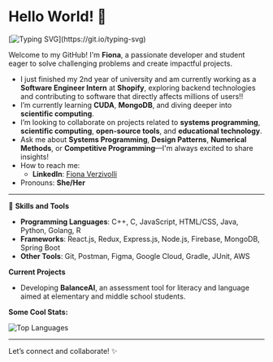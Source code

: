 # Hello World! 👋

[![Typing SVG](https://readme-typing-svg.herokuapp.com?lines=Hi,+I'm+Fiona+!;I'm+a+Developer!;I+love+coding+and+learning!)](https://git.io/typing-svg)

Welcome to my GitHub! I'm **Fiona**, a passionate developer and student eager to solve challenging problems and create impactful projects.
- I just finished my 2nd year of university and am currently working as a **Software Engineer Intern** at **Shopify**, exploring backend technologies and contributing to software that directly affects millions of users!! 
- I’m currently learning **CUDA**, **MongoDB**, and diving deeper into **scientific computing**.  
- I’m looking to collaborate on projects related to **systems programming**, **scientific computing**, **open-source tools**, and **educational technology**.  
- Ask me about **Systems Programming**, **Design Patterns**, **Numerical Methods**, or **Competitive Programming**—I'm always excited to share insights!  
- How to reach me:  
  - **LinkedIn**: [Fiona Verzivolli](https://www.linkedin.com/in/fiona-verzivolli)  
- Pronouns: **She/Her**  
---

🔨 **Skills and Tools**  
- **Programming Languages**: C++, C, JavaScript, HTML/CSS, Java, Python, Golang, R
- **Frameworks**: React.js, Redux, Express.js, Node.js, Firebase, MongoDB, Spring Boot  
- **Other Tools**: Git, Postman, Figma, Google Cloud, Gradle, JUnit, AWS

**Current Projects**  
- Developing **BalanceAI**, an assessment tool for literacy and language aimed at elementary and middle school students.

**Some Cool Stats:**

![Top Languages](https://github-readme-stats.vercel.app/api/top-langs/?username=FionaVerzivolli&layout=compact&theme=radical)

---
Let’s connect and collaborate! ✨
